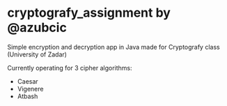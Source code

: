 # cryptografy_assignment by @azubcic

Simple encryption and decryption app in Java made for Cryptografy class (University of Zadar)
 
Currently operating for 3 cipher algorithms:
  - Caesar
  - Vigenere
  - Atbash
